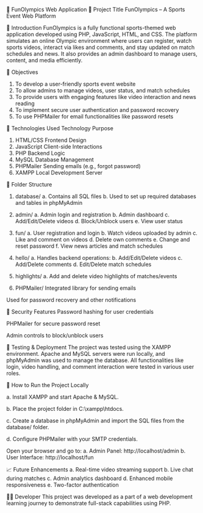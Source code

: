 📑 FunOlympics Web Application
🔰 Project Title
FunOlympics – A Sports Event Web Platform

📝 Introduction
FunOlympics is a fully functional sports-themed web application developed using PHP, JavaScript, HTML, and CSS. The platform simulates an online Olympic environment where users can register, watch sports videos, interact via likes and comments, and stay updated on match schedules and news. It also provides an admin dashboard to manage users, content, and media efficiently.

🎯 Objectives
1. To develop a user-friendly sports event website
2. To allow admins to manage videos, user status, and match schedules
3. To provide users with engaging features like video interaction and news reading
4. To implement secure user authentication and password recovery
5. To use PHPMailer for email functionalities like password resets

🔧 Technologies Used
Technology	Purpose
1. HTML/CSS	Frontend Design
2. JavaScript	Client-side Interactions
3. PHP	Backend Logic
4. MySQL	Database Management
5. PHPMailer	Sending emails (e.g., forgot password)
6. XAMPP	Local Development Server

📁 Folder Structure
1. database/
a. Contains all SQL files
b. Used to set up required databases and tables in phpMyAdmin

2. admin/
a. Admin login and registration
b. Admin dashboard
c. Add/Edit/Delete videos
d. Block/Unblock users
e. View user status

3. fun/
a. User registration and login
b. Watch videos uploaded by admin
c. Like and comment on videos
d. Delete own comments
e. Change and reset password
f. View news articles and match schedules

4. hello/
a. Handles backend operations:
b. Add/Edit/Delete videos
c. Add/Delete comments
d. Edit/Delete match schedules

5. highlights/
a. Add and delete video highlights of matches/events

6. PHPMailer/
Integrated library for sending emails

Used for password recovery and other notifications

🔐 Security Features
Password hashing for user credentials

PHPMailer for secure password reset

Admin controls to block/unblock users

🧪 Testing & Deployment
The project was tested using the XAMPP environment. Apache and MySQL servers were run locally, and phpMyAdmin was used to manage the database. All functionalities like login, video handling, and comment interaction were tested in various user roles.

📌 How to Run the Project Locally

a. Install XAMPP and start Apache & MySQL.

b. Place the project folder in C:\xampp\htdocs.

c. Create a database in phpMyAdmin and import the SQL files from the database/ folder.

d. Configure PHPMailer with your SMTP credentials.

Open your browser and go to:
a. Admin Panel: http://localhost/admin
b. User Interface: http://localhost/fun

📈 Future Enhancements
a. Real-time video streaming support
b. Live chat during matches
c. Admin analytics dashboard
d. Enhanced mobile responsiveness
e. Two-factor authentication

👨‍💻 Developer
This project was developed as a part of a web development learning journey to demonstrate full-stack capabilities using PHP.
